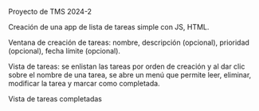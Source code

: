 Proyecto de TMS 2024-2

Creación de una app de lista de tareas simple con JS, HTML.

Ventana de creación de tareas: nombre, descripción (opcional), prioridad (opcional), fecha límite (opcional).

Vista de tareas: se enlistan las tareas por orden de creación y al dar clic sobre el nombre de una tarea, se abre un menú que permite leer, eliminar, modificar la tarea y marcar como completada.

Vista de tareas completadas
